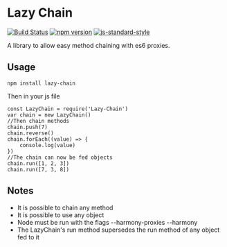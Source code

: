 # Lazy Chain
[![Build Status](https://travis-ci.org/eliaslfox/Lazy-Chain.svg?branch=master)](https://travis-ci.org/eliaslfox/Lazy-Chain) [![npm version](https://badge.fury.io/js/lazy-chain.svg)](https://badge.fury.io/js/lazy-chain) [![js-standard-style](https://img.shields.io/badge/code%20style-standard-brightgreen.svg)](http://standardjs.com/)

A library to allow easy method chaining with es6 proxies.

## Usage
```
npm install lazy-chain
```
Then in your js file
```
const LazyChain = require('Lazy-Chain')
var chain = new LazyChain()
//Then chain methods
chain.push(7)
chain.reverse()
chain.forEach((value) => {
    console.log(value)
})
//The chain can now be fed objects
chain.run([1, 2, 3])
chain.run([7, 3, 8])
```

## Notes
* It is possible to chain any method
* It is possible to use any object
* Node must be run with the flags --harmony-proxies --harmony
* The LazyChain's run method supersedes the run method of any object fed to it
